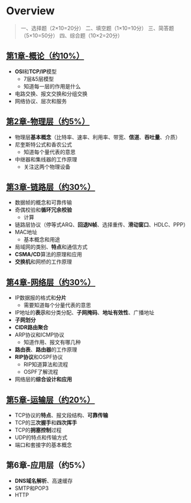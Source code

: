 # Overview

> 一、选择题（2×10=20分）
> 二、填空题（1×10=10分）
> 三、简答题（5×10=50分）
> 四、综合题（10×2=20分）

## [第1章-概论（约10%）](chapter01-introduction.md)

- **OSI**和**TCP/IP**模型
  - 7层&5层模型
  - 知道每一层的作用是什么
- 电路交换、报文交换和分组交换
- 网络协议、层次和服务

## [第2章-物理层（约5%）](chapter02-physical-layer.md)

- 物理层**基本概念**（比特率、速率、利用率、带宽、**信道**、**吞吐量**、介质）
- 尼奎斯特公式和香农公式
  - 知道每个量代表的意思
- 中继器和集线器的工作原理
  - 关注这两个物理设备

## [第3章-链路层（约30%）](chapter03-data-link-layer.md)

- 数据帧的概念和可靠传输
- 奇偶校验和**循环冗余校验**
  - 计算
- 链路层协议（停等式ARQ、**回退N帧**、选择重传、**滑动窗口**、HDLC、PPP）
- MAC地址
  - 基本概念和用途
- 局域网的类别、**特点**和通信方式
- **CSMA/CD**算法的原理和应用
- **交换机**和网桥的工作原理

## [第4章-网络层（约30%）](chapter04-network-layer.md)

- IP数据报的格式和**分片**
  - 需要知道每个分量代表的意思
- IP地址的**表示**和分类分配、**子网掩码**、**地址有效性**、广播地址
- **子网划分**
- **CIDR路由聚合**
- ARP协议和ICMP协议
  - 知道作用、报文有哪几种
- **路由表**、**路由器**的工作原理
- **RIP协议**和OSPF协议
  - RIP知道算法和流程
  - OSPF了解流程
- 网络层的**综合设计和应用**

## [第5章-运输层（约20%）](chapter05-transport-layer.md)

- TCP协议的**特点**、报文段结构、**可靠传输**
- TCP的**三次握手**和**四次挥手**
- TCP的**拥塞控制**过程
- UDP的特点和传输方式
- 端口和套接字的基本概念

## 第6章-应用层（约5%）

- **DNS域名解析**、高速缓存
- SMTP和POP3
- HTTP
